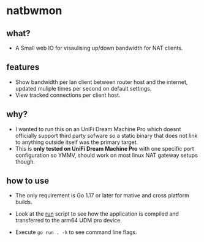 # natbwmon

## what?

- A Small web IO for visaulising up/down bandwidth for NAT clients.

## features

- Show bandwidth per lan client between router host and the internet, updated
  muliple times per second on default settings.
- View tracked connections per client host.

## why?

- I wanted to run this on an UniFi Dream Machine Pro which doesnt officially
  support third party sofware so a static binary that does not link to anything
  outside itself was the primary target.
- This is **only tested on UniFi Dream Machine Pro** with one specific port
  configuration so YMMV, should work on most linux NAT gateway setups though.

## how to use

- The only requirement is Go 1.17 or later for mative and cross platform
  builds.

- Look at the [run](run) script to see how the application is compiled and
  transferred to the arm64 UDM pro device.
- Execute `go run . -h` to see command line flags.
